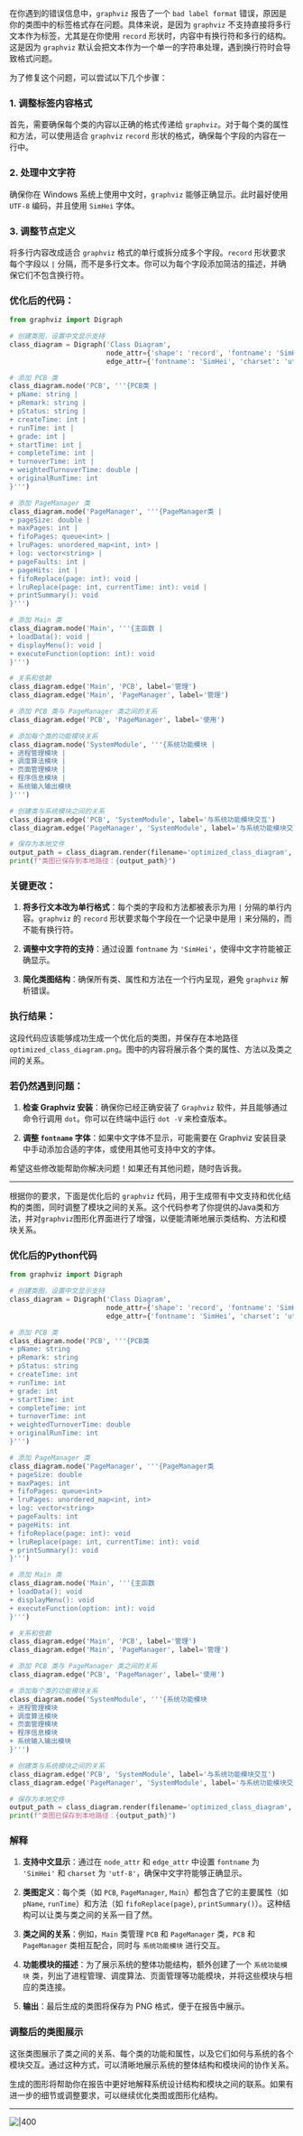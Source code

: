 在你遇到的错误信息中，`graphviz` 报告了一个 `bad label format` 错误，原因是你的类图中的标签格式存在问题。具体来说，是因为 `graphviz` 不支持直接将多行文本作为标签，尤其是在你使用 `record` 形状时，内容中有换行符和多行的结构。这是因为 `graphviz` 默认会把文本作为一个单一的字符串处理，遇到换行符时会导致格式问题。

为了修复这个问题，可以尝试以下几个步骤：

### 1. **调整标签内容格式**

首先，需要确保每个类的内容以正确的格式传递给 `graphviz`。对于每个类的属性和方法，可以使用适合 `graphviz` `record` 形状的格式，确保每个字段的内容在一行中。

### 2. **处理中文字符**

确保你在 Windows 系统上使用中文时，`graphviz` 能够正确显示。此时最好使用 `UTF-8` 编码，并且使用 `SimHei` 字体。

### 3. **调整节点定义**

将多行内容改成适合 `graphviz` 格式的单行或拆分成多个字段。`record` 形状要求每个字段以 `|` 分隔，而不是多行文本。你可以为每个字段添加简洁的描述，并确保它们不包含换行符。

### 优化后的代码：

```python
from graphviz import Digraph

# 创建类图，设置中文显示支持
class_diagram = Digraph('Class Diagram', 
                        node_attr={'shape': 'record', 'fontname': 'SimHei', 'charset': 'utf-8'},
                        edge_attr={'fontname': 'SimHei', 'charset': 'utf-8'})

# 添加 PCB 类
class_diagram.node('PCB', '''{PCB类 |
+ pName: string |
+ pRemark: string |
+ pStatus: string |
+ createTime: int |
+ runTime: int |
+ grade: int |
+ startTime: int |
+ completeTime: int |
+ turnoverTime: int |
+ weightedTurnoverTime: double |
+ originalRunTime: int
}''')

# 添加 PageManager 类
class_diagram.node('PageManager', '''{PageManager类 |
+ pageSize: double |
+ maxPages: int |
+ fifoPages: queue<int> |
+ lruPages: unordered_map<int, int> |
+ log: vector<string> |
+ pageFaults: int |
+ pageHits: int |
+ fifoReplace(page: int): void |
+ lruReplace(page: int, currentTime: int): void |
+ printSummary(): void
}''')

# 添加 Main 类
class_diagram.node('Main', '''{主函数 |
+ loadData(): void |
+ displayMenu(): void |
+ executeFunction(option: int): void
}''')

# 关系和依赖
class_diagram.edge('Main', 'PCB', label='管理')
class_diagram.edge('Main', 'PageManager', label='管理')

# 添加 PCB 类与 PageManager 类之间的关系
class_diagram.edge('PCB', 'PageManager', label='使用')

# 添加每个类的功能模块关系
class_diagram.node('SystemModule', '''{系统功能模块 |
+ 进程管理模块 |
+ 调度算法模块 |
+ 页面管理模块 |
+ 程序信息模块 |
+ 系统输入输出模块
}''')

# 创建类与系统模块之间的关系
class_diagram.edge('PCB', 'SystemModule', label='与系统功能模块交互')
class_diagram.edge('PageManager', 'SystemModule', label='与系统功能模块交互')

# 保存为本地文件
output_path = class_diagram.render(filename='optimized_class_diagram', format='png', cleanup=True)
print(f"类图已保存到本地路径：{output_path}")
```


### 关键更改：

1. **将多行文本改为单行格式**：每个类的字段和方法都被表示为用 `|` 分隔的单行内容。`graphviz` 的 `record` 形状要求每个字段在一个记录中是用 `|` 来分隔的，而不能有换行符。
    
2. **调整中文字符的支持**：通过设置 `fontname` 为 `'SimHei'`，使得中文字符能被正确显示。
    
3. **简化类图结构**：确保所有类、属性和方法在一个行内呈现，避免 `graphviz` 解析错误。
    

### 执行结果：

这段代码应该能够成功生成一个优化后的类图，并保存在本地路径 `optimized_class_diagram.png`。图中的内容将展示各个类的属性、方法以及类之间的关系。

### 若仍然遇到问题：

1. **检查 Graphviz 安装**：确保你已经正确安装了 `Graphviz` 软件，并且能够通过命令行调用 `dot`。你可以在终端中运行 `dot -V` 来检查版本。
    
2. **调整 `fontname` 字体**：如果中文字体不显示，可能需要在 Graphviz 安装目录中手动添加合适的字体，或使用其他可支持中文的字体。
    

希望这些修改能帮助你解决问题！如果还有其他问题，随时告诉我。

---

根据你的要求，下面是优化后的 `graphviz` 代码，用于生成带有中文支持和优化结构的类图，同时调整了模块之间的关系。这个代码参考了你提供的Java类和方法，并对`graphviz`图形化界面进行了增强，以便能清晰地展示类结构、方法和模块关系。

### 优化后的Python代码

```python
from graphviz import Digraph

# 创建类图，设置中文显示支持
class_diagram = Digraph('Class Diagram', 
                        node_attr={'shape': 'record', 'fontname': 'SimHei', 'charset': 'utf-8'},
                        edge_attr={'fontname': 'SimHei', 'charset': 'utf-8'})

# 添加 PCB 类
class_diagram.node('PCB', '''{PCB类
+ pName: string
+ pRemark: string
+ pStatus: string
+ createTime: int
+ runTime: int
+ grade: int
+ startTime: int
+ completeTime: int
+ turnoverTime: int
+ weightedTurnoverTime: double
+ originalRunTime: int
}''')

# 添加 PageManager 类
class_diagram.node('PageManager', '''{PageManager类
+ pageSize: double
+ maxPages: int
+ fifoPages: queue<int>
+ lruPages: unordered_map<int, int>
+ log: vector<string>
+ pageFaults: int
+ pageHits: int
+ fifoReplace(page: int): void
+ lruReplace(page: int, currentTime: int): void
+ printSummary(): void
}''')

# 添加 Main 类
class_diagram.node('Main', '''{主函数
+ loadData(): void
+ displayMenu(): void
+ executeFunction(option: int): void
}''')

# 关系和依赖
class_diagram.edge('Main', 'PCB', label='管理')
class_diagram.edge('Main', 'PageManager', label='管理')

# 添加 PCB 类与 PageManager 类之间的关系
class_diagram.edge('PCB', 'PageManager', label='使用')

# 添加每个类的功能模块关系
class_diagram.node('SystemModule', '''{系统功能模块
+ 进程管理模块
+ 调度算法模块
+ 页面管理模块
+ 程序信息模块
+ 系统输入输出模块
}''')

# 创建类与系统模块之间的关系
class_diagram.edge('PCB', 'SystemModule', label='与系统功能模块交互')
class_diagram.edge('PageManager', 'SystemModule', label='与系统功能模块交互')

# 保存为本地文件
output_path = class_diagram.render(filename='optimized_class_diagram', format='png', cleanup=True)
print(f"类图已保存到本地路径：{output_path}")
```

### 解释

1. **支持中文显示**：通过在 `node_attr` 和 `edge_attr` 中设置 `fontname` 为 `'SimHei'` 和 `charset` 为 `'utf-8'`，确保中文字符能够正确显示。
    
2. **类图定义**：每个类（如 `PCB`, `PageManager`, `Main`）都包含了它的主要属性（如 `pName`, `runTime`）和方法（如 `fifoReplace(page)`, `printSummary()`）。这种结构可以让类与类之间的关系一目了然。
    
3. **类之间的关系**：例如，`Main` 类管理 `PCB` 和 `PageManager` 类，`PCB` 和 `PageManager` 类相互配合，同时与 `系统功能模块` 进行交互。
    
4. **功能模块的描述**：为了展示系统的整体功能结构，额外创建了一个 `系统功能模块` 类，列出了进程管理、调度算法、页面管理等功能模块，并将这些模块与相应的类连接。
    
5. **输出**：最后生成的类图将保存为 PNG 格式，便于在报告中展示。
    

### 调整后的类图展示

这张类图展示了类之间的关系、每个类的功能和属性，以及它们如何与系统的各个模块交互。通过这种方式，可以清晰地展示系统的整体结构和模块间的协作关系。

生成的图形将帮助你在报告中更好地解释系统设计结构和模块之间的联系。如果有进一步的细节或调整要求，可以继续优化类图或图形化结构。

---

![|400](assets/optimized_class_diagram%202.png)